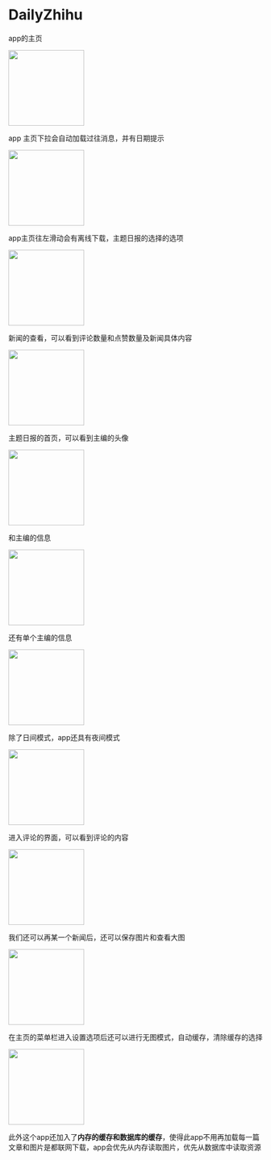 # DailyZhihu
<div align="left">
<p>app的主页</p>
<img src="https://github.com/XieWujie/DailyZhihu/blob/master/image_folder/Screenshot_2018-03-07-20-41-21-567_com.example.xi.png"
width="150"</img>
<p>app 主页下拉会自动加载过往消息，并有日期提示</p>
<img src="https://github.com/XieWujie/DailyZhihu/blob/master/image_folder/Screenshot_2018-03-07-20-41-29-990_com.example.xi.png"
width="150"</img>
<p>app主页往左滑动会有离线下载，主题日报的选择的选项</p>
<img src="https://github.com/XieWujie/DailyZhihu/blob/master/image_folder/Screenshot_2018-03-07-20-41-35-598_com.example.xi.png"
width="150"</img>
<p>新闻的查看，可以看到评论数量和点赞数量及新闻具体内容</p>
<img src="https://github.com/XieWujie/DailyZhihu/blob/master/image_folder/Screenshot_2018-03-07-20-42-27-509_com.example.xi.png"
width="150"</img>
<p>主题日报的首页，可以看到主编的头像</p>
<img src="https://github.com/XieWujie/DailyZhihu/blob/master/image_folder/Screenshot_2018-03-07-20-42-43-136_com.example.xi.png"
width="150"</img>
<p>和主编的信息</p>
<img src="https://github.com/XieWujie/DailyZhihu/blob/master/image_folder/Screenshot_2018-03-07-20-42-45-638_com.example.xi.png"
width="150"</img>
<p>还有单个主编的信息</p>
<img src="https://github.com/XieWujie/DailyZhihu/blob/master/image_folder/Screenshot_2018-03-07-20-42-49-587_com.example.xi.png"
width="150"</img>
<p>除了日间模式，app还具有夜间模式</p>
<img src="https://github.com/XieWujie/DailyZhihu/blob/master/image_folder/Screenshot_2018-03-07-20-42-05-891_com.example.xi.png"
width="150"</img>
<p>进入评论的界面，可以看到评论的内容</p>
<img src="https://github.com/XieWujie/DailyZhihu/blob/master/image_folder/Screenshot_2018-03-07-20-43-19-914_com.example.xi.png"
width="150"</img>
<p>我们还可以再某一个新闻后，还可以保存图片和查看大图</p>
<img src="https://github.com/XieWujie/DailyZhihu/blob/master/image_folder/Screenshot_2018-03-07-20-44-14-340_com.example.xi.png"
width="150"</img>
<p>在主页的菜单栏进入设置选项后还可以进行无图模式，自动缓存，清除缓存的选择</p>
<img src="https://github.com/XieWujie/DailyZhihu/blob/master/image_folder/Screenshot_2018-03-07-20-41-46-727_com.example.xi.png"
width="150"</img>
<br>
<p>此外这个app还加入了<b>内存的缓存和数据库的缓存</b>，使得此app不用再加载每一篇文章和图片是都联网下载，app会优先从内存读取图片，优先从数据库中读取资源
</div>
